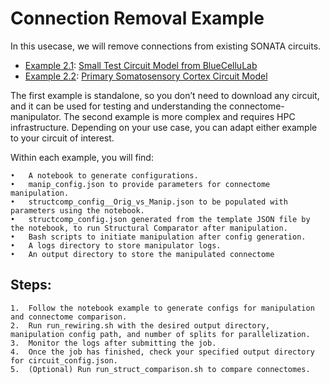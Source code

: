 # Connection Removal Example

In this usecase, we will remove connections from existing SONATA circuits. 

- <u>Example 2.1</u>: [Small Test Circuit Model from BlueCelluLab](./test_circuit/)
- <u>Example 2.2</u>: [Primary Somatosensory Cortex Circuit Model](./sscx/)

The first example is standalone, so you don’t need to download any circuit, and it can be used for testing and understanding the connectome-manipulator. The second example is more complex and requires HPC infrastructure. Depending on your use case, you can adapt either example to your circuit of interest.


Within each example, you will find:

	•	A notebook to generate configurations.
	•	manip_config.json to provide parameters for connectome manipulation.
	•	structcomp_config__Orig_vs_Manip.json to be populated with parameters using the notebook.
	•	structcomp_config.json generated from the template JSON file by the notebook, to run Structural Comparator after manipulation.
	•	Bash scripts to initiate manipulation after config generation.
	•	A logs directory to store manipulator logs.
	•	An output directory to store the manipulated connectome

## Steps:

	1.	Follow the notebook example to generate configs for manipulation and connectome comparison.
	2.	Run run_rewiring.sh with the desired output directory, manipulation config path, and number of splits for parallelization.
	3.	Monitor the logs after submitting the job.
	4.	Once the job has finished, check your specified output directory for circuit_config.json.
	5.	(Optional) Run run_struct_comparison.sh to compare connectomes.